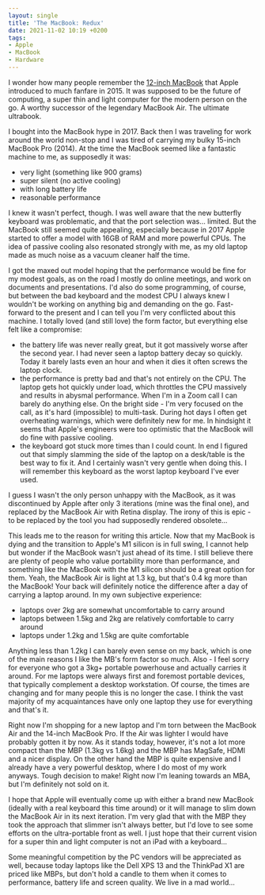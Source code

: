 ```yaml
---
layout: single
title: 'The MacBook: Redux'
date: 2021-11-02 10:19 +0200
tags:
- Apple
- MacBook
- Hardware
---
```


I wonder how many people remember the [12-inch MacBook](https://en.wikipedia.org/wiki/MacBook_(2015%E2%80%932019)) that Apple introduced to much
fanfare in 2015. It was supposed to be the future of computing, a super thin and light computer for the modern person on the go. A worthy successor
of the legendary MacBook Air. The ultimate ultrabook.

I bought into the MacBook hype in 2017. Back then I was traveling for work around the world non-stop and I was tired of carrying my bulky 15-inch MacBook Pro (2014).
At the time the MacBook seemed like a fantastic machine to me, as supposedly it was:

- very light (something like 900 grams)
- super silent (no active cooling)
- with long battery life
- reasonable performance

I knew it wasn't perfect, though.
I was well aware that the new butterfly keyboard was problematic,
and that the port selection was... limited. But the MacBook still seemed quite
appealing, especially because in 2017 Apple started to offer a model with 16GB
of RAM and more powerful CPUs. The idea
of passive cooling also resonated strongly with me, as my old laptop made as much
noise as a vacuum cleaner half the time.

I got the maxed out model hoping that the
performance would be fine for my modest goals, as on the road I mostly do
online meetings, and work on documents and presentations. I'd also do some
programming, of course, but between the bad keyboard and the modest CPU I always
knew I wouldn't be working on anything big and demanding on the go.
Fast-forward to the present and I can tell you I'm very conflicted about this machine. I totally loved (and still love) the form factor, but everything else
felt like a compromise:

- the battery life was never really great, but it got massively worse after the second year. I had never seen a laptop battery decay so quickly. Today it barely
lasts even an hour and when it dies it often screws the laptop clock.
- the performance is pretty bad and that's not entirely on the CPU. The laptop
  gets hot quickly under load, which throttles the CPU massively and results in
  abysmal performance. When I'm in a Zoom call I can barely do anything else. On
  the bright side - I'm very focused on the call, as it's hard (impossible) to
  multi-task. During hot days I often get overheating warnings, which were
  definitely new for me. In hindsight it seems that Apple's engineers were too optimistic that the MacBook will do fine with passive cooling.
- the keyboard got stuck more times than I could count. In end I figured out that simply slamming the side of the laptop on a desk/table is the best way to fix it.
And I certainly wasn't very gentle when doing this. I will remember this keyboard as the worst laptop keyboard I've ever used.

I guess I wasn't the only person unhappy with the MacBook, as it was
discontinued by Apple after only 3 iterations (mine was the final one), and
replaced by the MacBook Air with Retina display.  The irony of this is epic - to
be replaced by the tool you had supposedly rendered obsolete...

This leads me to the reason for writing this article. Now that my MacBook is dying and the transition to Apple's M1 silicon is in full swing, I cannot help but wonder
if the MacBook wasn't just ahead of its time. I still believe there are plenty of people who value portability more than performance, and something like the MacBook with
the M1 silicon should be a great option for them. Yeah, the MacBook Air is light at 1.3 kg, but that's 0.4 kg more than the MacBook! Your back will definitely notice the difference after a day of carrying a laptop around. In my own subjective experience:

- laptops over 2kg are somewhat uncomfortable to carry around
- laptops between 1.5kg and 2kg are relatively comfortable to carry around
- laptops under 1.2kg and 1.5kg are quite comfortable

Anything less than 1.2kg I can barely even sense on my back, which is one of the main reasons I like the MB's form factor so much.
Also - I feel sorry for everyone who got a 3kg+ portable powerhouse and actually carries it around. For me laptops were always
first and foremost portable devices, that typically complement a desktop workstation. Of course, the times are changing and for
many people this is no longer the case. I think the vast majority of my acquaintances have only one laptop they use for everything and that's it.

Right now I'm shopping for a new laptop and I'm torn between the MacBook Air and
the 14-inch MacBook Pro. If the Air was lighter I would have probably gotten it
by now.  As it stands today, however, it's not a lot more compact than the MBP
(1.3kg vs 1.6kg) and the MBP has MagSafe, HDMI and a nicer display. On the other
hand the MBP is quite expensive and I already have a very powerful desktop,
where I do most of my work anyways. Tough decision to make! Right now I'm
leaning towards an MBA, but I'm definitely not sold on it.

I hope that Apple will eventually come up with either a brand new MacBook (ideally with a real keyboard this time around) or it will manage to slim down the MacBook Air in its next iteration. I'm very glad that with the MBP they took the approach that slimmer isn't always better, but I'd love to see some efforts on the ultra-portable front as well.
I just hope that their current vision for a super thin and light computer is not an iPad with a keyboard...

Some meaningful competition by the PC vendors will be appreciated as well, because today laptops like the Dell XPS 13 and the ThinkPad X1 are priced
like MBPs, but don't hold a candle to them when it comes to performance, battery life and screen quality. We live in a mad world...
